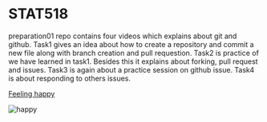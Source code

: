 # STAT518

preparation01 repo contains four videos which explains about git and github. Task1 gives an idea about how to create a repository and commit a new file along with 
branch creation and pull requestion. Task2 is practice of we have learned in task1. Besides this it explains about forking, pull request and issues. Task3 is again 
about a practice session on github issue. Task4 is about responding to others issues.

[Feeling happy](https://media0.giphy.com/media/7Tue3zWGzOIHmWpwTA/giphy.gif?cid=ecf05e47730wlkgss5q47qtqui2joqp2yq2qaw70f31dfg7l&rid=giphy.gif&ct=g)

![happy](https://media0.giphy.com/media/7Tue3zWGzOIHmWpwTA/giphy.gif?cid=ecf05e47730wlkgss5q47qtqui2joqp2yq2qaw70f31dfg7l&rid=giphy.gif&ct=g)
